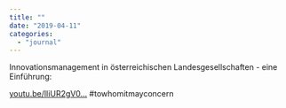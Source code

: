 ```yaml
---
title: ""
date: "2019-04-11"
categories: 
  - "journal"
---
```


Innovationsmanagement in österreichischen Landesgesellschaften - eine Einführung:

[youtu.be/lIiUR2gV0...](https://youtu.be/lIiUR2gV0xk) #towhomitmayconcern
